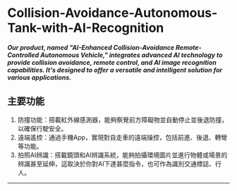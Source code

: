 # Collision-Avoidance-Autonomous-Tank-with-AI-Recognition <br>
_**Our product, named "AI-Enhanced Collision-Avoidance Remote-Controlled Autonomous Vehicle," integrates advanced AI technology to provide collision avoidance, remote control, and AI image recognition capabilities. It's designed to offer a versatile and intelligent solution for various applications.**_ <br>

## 主要功能
1. 防撞功能：搭載紅外線感測器，能夠察覺前方障礙物並自動停止並後退防撞，以確保行駛安全。<br>
2. 遠端遙控：通過手機App，實現對自走車的遠端操控，包括前進、後退、轉彎等功能。<br>
3. 拍照AI辨識：搭載鏡頭和AI辨識系統，能夠拍攝環境圖片並進行物體或場景的辨識甚至延伸，這取決於你對AI下達甚麼指令，也可作為識別交通標誌、行人。<br>
--------------------------------------------------------------
